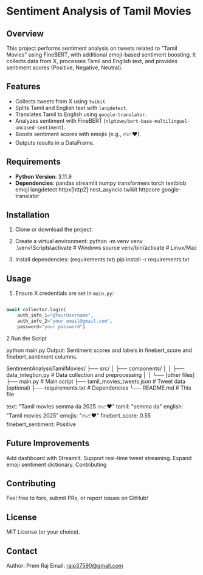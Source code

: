 
# Sentiment Analysis of Tamil Movies

## Overview
This project performs sentiment analysis on tweets related to "Tamil Movies" using FineBERT, with additional emoji-based sentiment boosting. It collects data from X, processes Tamil and English text, and provides sentiment scores (Positive, Negative, Neutral).

## Features
- Collects tweets from X using `twikit`.
- Splits Tamil and English text with `langdetect`.
- Translates Tamil to English using `google-translator`.
- Analyzes sentiment with FineBERT (`nlptown/bert-base-multilingual-uncased-sentiment`).
- Boosts sentiment scores with emojis (e.g., 🔥📈❤).
- Outputs results in a DataFrame.

## Requirements
- **Python Version**: 3.11.9
- **Dependencies**: pandas
                    streamlit
                    numpy
                    transformers
                    torch
                    textblob
                    emoji
                    langdetect
                    httpx[http2]
                    nest_asyncio
                    twikit
                    httpcore
                    google-translator

## Installation
1. Clone or download the project:
2. Create a virtual environment:
python -m venv venv
.\venv\Scripts\activate  # Windows
source venv/bin/activate  # Linux/Mac

3. Install dependencies: (requirements.txt)
pip install -r requirements.txt



## Usage
1. Ensure X credentials are set in `main.py`:
```python

await collector.login(
    auth_info_1="@YourUsername", 
    auth_info_2="your_email@gmail.com", 
    password="your_password")
```
2.Run the Script

python main.py
Output: Sentiment scores and labels in finebert_score and finebert_sentiment columns.


SentimentAnalysisTamilMovies/
├── src/
│   ├── components/
│   │   ├── data_integtion.py  # Data collection and preprocessing
│   │   └── [other files]
├── main.py                   # Main script
├── tamil_movies_tweets.json  # Tweet data (optional)
├── requirements.txt          # Dependencies
└── README.md                 # This file


text: "Tamil movies semma da 2025 🔥📈❤"
tamil: "semma da"
english: "Tamil movies 2025"
emojis: "🔥📈❤"
finebert_score: 0.55
finebert_sentiment: Positive

## Future Improvements
Add dashboard with Streamlit.
Support real-time tweet streaming.
Expand emoji sentiment dictionary.
Contributing


## Contributing
Feel free to fork, submit PRs, or report issues on GitHub!

## License
MIT License (or your choice).

## Contact
Author: Prem Raj
Email: rajp37590@gmail.com
